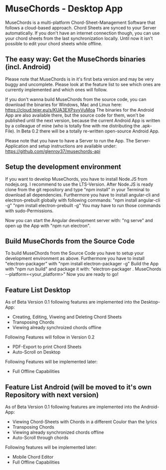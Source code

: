 # MuseChords - Desktop App

MuseChords is a multi-platform Chord-Sheet-Management Software that follows a cloud-based approach.
Chord Sheets are synced to your Server automatically. If you don't have an internet connection though, you can use your chord sheets from the last synchronization locally. Until now it isn't possible to edit your chord sheets while offline.

## The easy way: Get the MuseChords binaries (incl. Android)
Please note that MuseChords is in it's first beta version and may be very buggy and uncomplete. Please look at the feature list to see which ones are currently implemented and which ones will follow.

If you don't wanna build MuseChords from the source code, you can download the binaries for Windows, Mac and Linux here:
https://cloud.teier.eu/s/KUA3EXPsvyVuMoa
The binaries for the Android App are also available there, but the source code for them, won't be published until the next version, because the current Android App is written by a colleague of mine (who is totally fine with me distributing the .apk-File). In Beta 0.2 there will be a totally re-written open-source Android App.

Please note that you have to have a Server to run the App. The Server-Application and setup instructions are available under: https://github.com/glenroy37/musechords-api


## Setup the development environment

If you want to develop MuseChords, you have to install Node.JS from nodejs.org. I recommend to use the LTS-Version.
After Node.JS is ready clone from the git repository and type "npm install" in your Terminal to download all dependencies.
Furthermore you have to install angular-cli and electron-prebuilt globally with following commands:
"npm install angular-cli -g"
"npm install electron-prebuilt -g"
You may have to run those commands with sudo-Permissions.

Now you can start the Angular development server with: "ng serve" and open up the App with "npm run electron".

## Build MuseChords from the Source Code

To build MuseChords from the Source Code you have to setup your development environment as above.
Furthermore you have to install "electron-packager" with "npm install electron-packager -g"
Build the App with "npm run build" and package it with: "electron-packager . MuseChords --platform=<your_platform>"
Now you are ready to go!

## Feature List Desktop

As of Beta Version 0.1 following features are implemented into the Desktop-App:
* Creating, Editing, Viweing and Deleting Chord Sheets
* Transposing Chords
* Viewing already synchroized chords offline

Following Features will follow in Version 0.2
* PDF-Export to print Chord Sheets
* Auto-Scroll on Desktop

Following Features will be implemented later:
* Full Offline Capabilities


## Feature List Android (will be moved to it's own Repository with next version)

As of Beta Version 0.1 following features are implemented into the Android-App:
* Viewing Chord-Sheets with Chords in a different Coulor than the lyrics
* Transposing Chords
* Viewing already synchronized chords offline
* Auto-Scroll through chords

Following features will be implemented later:
* Mobile Chord Editor
* Full Offline Capabilities
